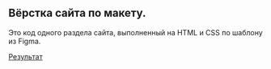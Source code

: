 Вёрстка сайта по макету.
---
Это код одного раздела сайта, выполненный на HTML и CSS по шаблону из Figma.

[Результат](http://a0779987.xsph.ru/)

